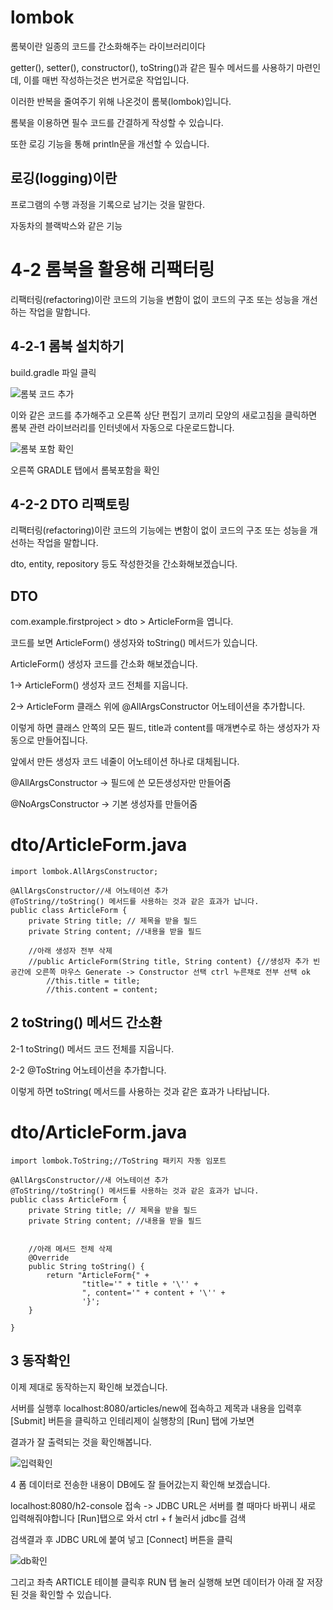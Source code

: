 lombok
===

롬북이란 일종의 코드를 간소화해주는 라이브러리이다

getter(), setter(), constructor(), toString()과 같은 필수 메서드를 사용하기 마련인데, 이를 매번 작성하는것은 번거로운 작업입니다.

이러한 반복을 줄여주기 위해 나온것이 롬북(lombok)입니다.

롬북을 이용하면 필수 코드를 간결하게 작성할 수 있습니다.

또한 로깅 기능을 통해 println문을 개선할 수 있습니다.

로깅(logging)이란
---

프로그램의 수행 과정을 기록으로 남기는 것을 말한다.

자동차의 블랙박스와 같은 기능


4-2 롬북을 활용해 리팩터링
===

리팩터링(refactoring)이란 코드의 기능을 변함이 없이 코드의 구조 또는 성능을 개선하는 작업을 말합니다.

4-2-1 롬북 설치하기
---

build.gradle 파일 클릭

![롬북 코드 추가](https://github.com/kmh0128/SpringBoot/assets/100178951/da1edae1-bd4c-4e1f-81ab-f1926b0ee852)

이와 같은 코드를 추가해주고 오른쪽 상단 편집기 코끼리 모양의 새로고침을 클릭하면 롬북 관련 라이브러리를 인터넷에서 자동으로 다운로드합니다.

![롬북 포함 확인](https://github.com/kmh0128/SpringBoot/assets/100178951/d2c2a73c-203b-40ab-a9a2-307fdf6e3eb4)

오른쪽 GRADLE 탭에서 롬북포함을 확인

4-2-2 DTO 리팩토링
---

리팩터링(refactoring)이란 코드의 기능에는 변함이 없이 코드의 구조 또는 성능을 개선하는 작업을 말합니다.

dto, entity, repository 등도 작성한것을 간소화해보겠습니다.

DTO
---

com.example.firstproject > dto > ArticleForm을 엽니다.

코드를 보면 ArticleForm() 생성자와 toString() 메서드가 있습니다.

ArticleForm() 생성자 코드를 간소화 해보겠습니다.

1-> ArticleForm() 생성자 코드 전체를 지웁니다.

2-> ArticleForm 클래스 위에 @AllArgsConstructor 어노테이션을 추가합니다.

이렇게 하면 클래스 안쪽의 모든 필드, title과 content를 매개변수로 하는 생성자가 자동으로 만들어집니다.

앞에서 만든 생성자 코드 네줄이 어노테이션 하나로 대체됩니다.

@AllArgsConstructor -> 필드에 쓴 모든생성자만 만들어줌

@NoArgsConstructor -> 기본 생성자를 만들어줌

dto/ArticleForm.java
===

    import lombok.AllArgsConstructor;

    @AllArgsConstructor//새 어노테이션 추가
    @ToString//toString() 메서드를 사용하는 것과 같은 효과가 납니다.
    public class ArticleForm {
        private String title; // 제목을 받을 필드
        private String content; //내용을 받을 필드

        //아래 생성자 전부 삭제
        //public ArticleForm(String title, String content) {//생성자 추가 빈공간에 오른쪽 마우스 Generate -> Constructor 선택 ctrl 누른채로 전부 선택 ok
            //this.title = title;
            //this.content = content;

2 toString() 메서드 간소환
----

2-1 toString() 메서드 코드 전체를 지웁니다.

2-2 @ToString 어노테이션을 추가합니다.

이렇게 하면 toString( 메서드를 사용하는 것과 같은 효과가 나타납니다.


dto/ArticleForm.java
===

    import lombok.ToString;//ToString 패키지 자동 임포트

    @AllArgsConstructor//새 어노테이션 추가
    @ToString//toString() 메서드를 사용하는 것과 같은 효과가 납니다.
    public class ArticleForm {
        private String title; // 제목을 받을 필드
        private String content; //내용을 받을 필드


        //아래 메서드 전체 삭제
        @Override
        public String toString() {
            return "ArticleForm{" +
                    "title='" + title + '\'' +
                    ", content='" + content + '\'' +
                    '}';
        } 

    }


3 동작확인 
---

이제 제대로 동작하는지 확인해 보겠습니다.

서버를 실행후 localhost:8080/articles/new에 접속하고 제목과 내용을 입력후 [Submit] 버튼을 클릭하고 인테리제이 실행창의 [Run] 탭에 가보면 

결과가 잘 출력되는 것을 확인해봅니다.

![입력확인](https://github.com/kmh0128/SpringBoot/assets/100178951/7e8c5251-29cf-4d52-8098-8caaa5409b22)


4 폼 데이터로 전송한 내용이 DB에도 잘 들어갔는지 확인해 보겠습니다.

localhost:8080/h2-console 접속 -> JDBC URL은 서버를 켤 때마다 바뀌니 새로 입력해줘야합니다 [Run]탭으로 와서 ctrl + f 눌러서 jdbc를 검색

검색결과 후 JDBC URL에 붙여 넣고 [Connect] 버튼을 클릭

![db확인](https://github.com/kmh0128/SpringBoot/assets/100178951/30f9750f-747b-4142-9804-4f645ce0dfdc)

그리고 좌측 ARTICLE 테이블 클릭후 RUN 탭 눌러 실행해 보면 데이터가 아래 잘 저장된 것을 확인할 수 있습니다.







